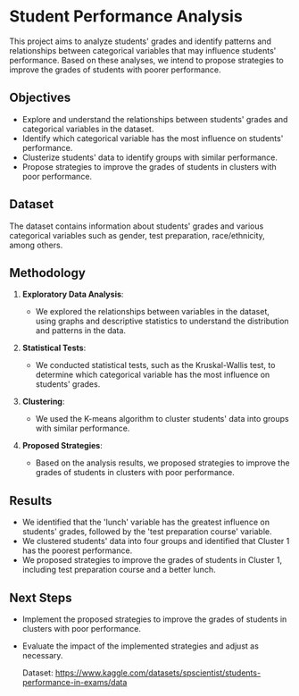 # Student Performance Analysis

This project aims to analyze students' grades and identify patterns and relationships between categorical variables that may influence students' performance. Based on these analyses, we intend to propose strategies to improve the grades of students with poorer performance.

## Objectives

- Explore and understand the relationships between students' grades and categorical variables in the dataset.
- Identify which categorical variable has the most influence on students' performance.
- Clusterize students' data to identify groups with similar performance.
- Propose strategies to improve the grades of students in clusters with poor performance.

## Dataset

The dataset contains information about students' grades and various categorical variables such as gender, test preparation, race/ethnicity, among others.

## Methodology

1. **Exploratory Data Analysis**:
   - We explored the relationships between variables in the dataset, using graphs and descriptive statistics to understand the distribution and patterns in the data.

2. **Statistical Tests**:
   - We conducted statistical tests, such as the Kruskal-Wallis test, to determine which categorical variable has the most influence on students' grades.

3. **Clustering**:
   - We used the K-means algorithm to cluster students' data into groups with similar performance.

4. **Proposed Strategies**:
   - Based on the analysis results, we proposed strategies to improve the grades of students in clusters with poor performance.

## Results

- We identified that the 'lunch' variable has the greatest influence on students' grades, followed by the 'test preparation course' variable.
- We clustered students' data into four groups and identified that Cluster 1 has the poorest performance.
- We proposed strategies to improve the grades of students in Cluster 1, including test preparation course and a better lunch.

## Next Steps

- Implement the proposed strategies to improve the grades of students in clusters with poor performance.
- Evaluate the impact of the implemented strategies and adjust as necessary.

  Dataset: https://www.kaggle.com/datasets/spscientist/students-performance-in-exams/data
